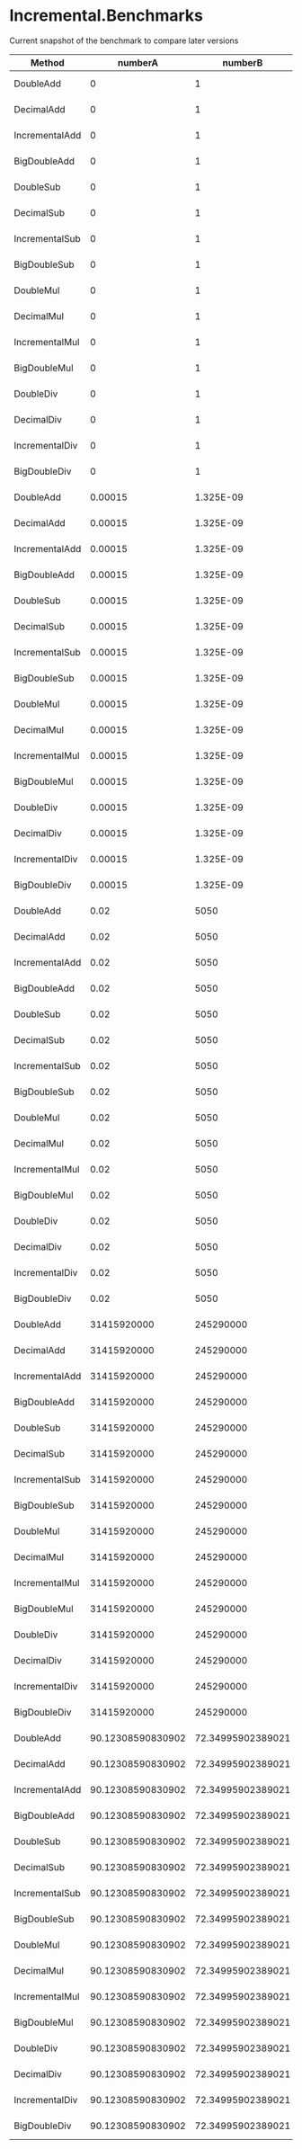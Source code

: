 # Incremental.Benchmarks

Current snapshot of the benchmark to compare later versions

|         Method |           numberA |           numberB |       Mean |     Error |    StdDev |
|--------------- |------------------ |------------------ |-----------:|----------:|----------:|
|      DoubleAdd |                 0 |                 1 |  0.0000 ns | 0.0000 ns | 0.0000 ns |
|     DecimalAdd |                 0 |                 1 |  3.9396 ns | 0.1601 ns | 0.0088 ns |
| IncrementalAdd |                 0 |                 1 |  4.2769 ns | 0.1056 ns | 0.0058 ns |
|   BigDoubleAdd |                 0 |                 1 |  3.0237 ns | 0.3238 ns | 0.0177 ns |
|      DoubleSub |                 0 |                 1 |  0.0000 ns | 0.0000 ns | 0.0000 ns |
|     DecimalSub |                 0 |                 1 |  3.9496 ns | 0.6346 ns | 0.0348 ns |
| IncrementalSub |                 0 |                 1 |  4.6546 ns | 0.2507 ns | 0.0137 ns |
|   BigDoubleSub |                 0 |                 1 |  4.3222 ns | 0.3744 ns | 0.0205 ns |
|      DoubleMul |                 0 |                 1 |  0.0000 ns | 0.0000 ns | 0.0000 ns |
|     DecimalMul |                 0 |                 1 |  4.6865 ns | 0.1500 ns | 0.0082 ns |
| IncrementalMul |                 0 |                 1 |  0.8800 ns | 0.0614 ns | 0.0034 ns |
|   BigDoubleMul |                 0 |                 1 |  2.3674 ns | 0.1356 ns | 0.0074 ns |
|      DoubleDiv |                 0 |                 1 |  0.0000 ns | 0.0000 ns | 0.0000 ns |
|     DecimalDiv |                 0 |                 1 |  5.1723 ns | 0.1296 ns | 0.0071 ns |
| IncrementalDiv |                 0 |                 1 |  0.9771 ns | 0.3118 ns | 0.0171 ns |
|   BigDoubleDiv |                 0 |                 1 |  3.8607 ns | 0.0501 ns | 0.0027 ns |
|      DoubleAdd |           0.00015 |         1.325E-09 |  0.0000 ns | 0.0000 ns | 0.0000 ns |
|     DecimalAdd |           0.00015 |         1.325E-09 |  4.5778 ns | 0.4724 ns | 0.0259 ns |
| IncrementalAdd |           0.00015 |         1.325E-09 |  3.9489 ns | 0.3909 ns | 0.0214 ns |
|   BigDoubleAdd |           0.00015 |         1.325E-09 | 14.4147 ns | 0.1735 ns | 0.0095 ns |
|      DoubleSub |           0.00015 |         1.325E-09 |  0.0000 ns | 0.0000 ns | 0.0000 ns |
|     DecimalSub |           0.00015 |         1.325E-09 |  4.5694 ns | 0.4359 ns | 0.0239 ns |
| IncrementalSub |           0.00015 |         1.325E-09 |  4.3689 ns | 0.6619 ns | 0.0363 ns |
|   BigDoubleSub |           0.00015 |         1.325E-09 | 16.0654 ns | 2.6298 ns | 0.1441 ns |
|      DoubleMul |           0.00015 |         1.325E-09 |  0.0000 ns | 0.0000 ns | 0.0000 ns |
|     DecimalMul |           0.00015 |         1.325E-09 |  4.0284 ns | 0.8218 ns | 0.0450 ns |
| IncrementalMul |           0.00015 |         1.325E-09 |  2.8434 ns | 0.3029 ns | 0.0166 ns |
|   BigDoubleMul |           0.00015 |         1.325E-09 |  1.7365 ns | 0.5722 ns | 0.0314 ns |
|      DoubleDiv |           0.00015 |         1.325E-09 |  0.0000 ns | 0.0000 ns | 0.0000 ns |
|     DecimalDiv |           0.00015 |         1.325E-09 | 27.1256 ns | 2.0006 ns | 0.1097 ns |
| IncrementalDiv |           0.00015 |         1.325E-09 | 14.0793 ns | 5.3482 ns | 0.2932 ns |
|   BigDoubleDiv |           0.00015 |         1.325E-09 | 20.6462 ns | 2.0128 ns | 0.1103 ns |
|      DoubleAdd |              0.02 |              5050 |  0.0000 ns | 0.0000 ns | 0.0000 ns |
|     DecimalAdd |              0.02 |              5050 |  4.8887 ns | 0.1093 ns | 0.0060 ns |
| IncrementalAdd |              0.02 |              5050 |  4.3028 ns | 0.5745 ns | 0.0315 ns |
|   BigDoubleAdd |              0.02 |              5050 | 14.5331 ns | 2.9809 ns | 0.1634 ns |
|      DoubleSub |              0.02 |              5050 |  0.0000 ns | 0.0000 ns | 0.0000 ns |
|     DecimalSub |              0.02 |              5050 |  4.9731 ns | 0.3491 ns | 0.0191 ns |
| IncrementalSub |              0.02 |              5050 |  4.6312 ns | 0.2994 ns | 0.0164 ns |
|   BigDoubleSub |              0.02 |              5050 | 16.0541 ns | 0.3503 ns | 0.0192 ns |
|      DoubleMul |              0.02 |              5050 |  0.0000 ns | 0.0000 ns | 0.0000 ns |
|     DecimalMul |              0.02 |              5050 |  3.9689 ns | 0.0950 ns | 0.0052 ns |
| IncrementalMul |              0.02 |              5050 |  3.2800 ns | 0.1097 ns | 0.0060 ns |
|   BigDoubleMul |              0.02 |              5050 |  6.7544 ns | 0.2845 ns | 0.0156 ns |
|      DoubleDiv |              0.02 |              5050 |  0.0000 ns | 0.0000 ns | 0.0000 ns |
|     DecimalDiv |              0.02 |              5050 | 21.3304 ns | 1.0778 ns | 0.0591 ns |
| IncrementalDiv |              0.02 |              5050 | 16.9603 ns | 2.4903 ns | 0.1365 ns |
|   BigDoubleDiv |              0.02 |              5050 |  9.4741 ns | 0.4831 ns | 0.0265 ns |
|      DoubleAdd |       31415920000 |         245290000 |  0.0000 ns | 0.0000 ns | 0.0000 ns |
|     DecimalAdd |       31415920000 |         245290000 |  3.8144 ns | 0.3758 ns | 0.0206 ns |
| IncrementalAdd |       31415920000 |         245290000 |  4.1149 ns | 0.1874 ns | 0.0103 ns |
|   BigDoubleAdd |       31415920000 |         245290000 | 13.1766 ns | 0.3408 ns | 0.0187 ns |
|      DoubleSub |       31415920000 |         245290000 |  0.0000 ns | 0.0000 ns | 0.0000 ns |
|     DecimalSub |       31415920000 |         245290000 |  3.7870 ns | 0.0739 ns | 0.0040 ns |
| IncrementalSub |       31415920000 |         245290000 |  4.4014 ns | 1.0260 ns | 0.0562 ns |
|   BigDoubleSub |       31415920000 |         245290000 | 14.5669 ns | 0.0654 ns | 0.0036 ns |
|      DoubleMul |       31415920000 |         245290000 |  0.0000 ns | 0.0000 ns | 0.0000 ns |
|     DecimalMul |       31415920000 |         245290000 |  5.6847 ns | 0.3486 ns | 0.0191 ns |
| IncrementalMul |       31415920000 |         245290000 |  2.8917 ns | 0.7782 ns | 0.0427 ns |
|   BigDoubleMul |       31415920000 |         245290000 |  1.8876 ns | 0.3695 ns | 0.0203 ns |
|      DoubleDiv |       31415920000 |         245290000 |  0.0000 ns | 0.0000 ns | 0.0000 ns |
|     DecimalDiv |       31415920000 |         245290000 | 23.9483 ns | 0.1581 ns | 0.0087 ns |
| IncrementalDiv |       31415920000 |         245290000 | 15.1092 ns | 3.3474 ns | 0.1835 ns |
|   BigDoubleDiv |       31415920000 |         245290000 | 20.9709 ns | 0.2982 ns | 0.0163 ns |
|      DoubleAdd | 90.12308590830902 | 72.34995902389021 |  0.0000 ns | 0.0000 ns | 0.0000 ns |
|     DecimalAdd | 90.12308590830902 | 72.34995902389021 |  5.1480 ns | 0.0517 ns | 0.0028 ns |
| IncrementalAdd | 90.12308590830902 | 72.34995902389021 |  7.9057 ns | 1.3132 ns | 0.0720 ns |
|   BigDoubleAdd | 90.12308590830902 | 72.34995902389021 | 13.2602 ns | 0.4982 ns | 0.0273 ns |
|      DoubleSub | 90.12308590830902 | 72.34995902389021 |  0.0000 ns | 0.0000 ns | 0.0000 ns |
|     DecimalSub | 90.12308590830902 | 72.34995902389021 |  5.1589 ns | 0.5515 ns | 0.0302 ns |
| IncrementalSub | 90.12308590830902 | 72.34995902389021 |  4.9122 ns | 0.1673 ns | 0.0092 ns |
|   BigDoubleSub | 90.12308590830902 | 72.34995902389021 | 16.4946 ns | 0.5571 ns | 0.0305 ns |
|      DoubleMul | 90.12308590830902 | 72.34995902389021 |  0.0000 ns | 0.0000 ns | 0.0000 ns |
|     DecimalMul | 90.12308590830902 | 72.34995902389021 |  6.1213 ns | 0.3480 ns | 0.0191 ns |
| IncrementalMul | 90.12308590830902 | 72.34995902389021 |  3.4097 ns | 0.0534 ns | 0.0029 ns |
|   BigDoubleMul | 90.12308590830902 | 72.34995902389021 |  6.7531 ns | 0.2219 ns | 0.0122 ns |
|      DoubleDiv | 90.12308590830902 | 72.34995902389021 |  0.0000 ns | 0.0000 ns | 0.0000 ns |
|     DecimalDiv | 90.12308590830902 | 72.34995902389021 | 45.0046 ns | 4.6553 ns | 0.2552 ns |
| IncrementalDiv | 90.12308590830902 | 72.34995902389021 | 22.9475 ns | 1.1554 ns | 0.0633 ns |
|   BigDoubleDiv | 90.12308590830902 | 72.34995902389021 | 21.0721 ns | 0.3244 ns | 0.0178 ns |

